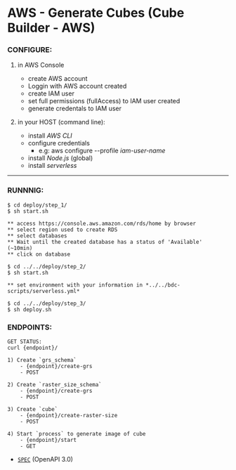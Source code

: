 # AWS - Generate Cubes (Cube Builder - AWS)

### **CONFIGURE**:

1)  in AWS Console

    - create AWS account
    - Loggin with AWS account created
    - create IAM user
    - set full permissions (fullAccess) to IAM user created
    - generate credentals to IAM user

2) in your HOST (command line):

    - install *AWS CLI*
    - configure credentials
        -  e.g: aws configure --profile *iam-user-name*
    - install *Node.js* (global)
    - install *serverless*

-----

### **RUNNNIG**:

```
$ cd deploy/step_1/
$ sh start.sh

** access https://console.aws.amazon.com/rds/home by browser
** select region used to create RDS
** select databases
** Wait until the created database has a status of 'Available' (~10min)
** click on database

$ cd ../../deploy/step_2/
$ sh start.sh

** set environment with your information in *../../bdc-scripts/serverless.yml*

$ cd ../../deploy/step_3/
$ sh deploy.sh
```

### **ENDPOINTS**:

```
GET STATUS:
curl {endpoint}/

1) Create `grs_schema`
    - {endpoint}/create-grs
    - POST

2) Create `raster_size_schema`
    - {endpoint}/create-grs
    - POST

3) Create `cube`
    - {endpoint}/create-raster-size
    - POST

4) Start `process` to generate image of cube
    - {endpoint}/start
    - GET

```

- [`SPEC`](https://github.com/betonr/bdc-scripts-aws/tree/master/spec) (OpenAPI 3.0)